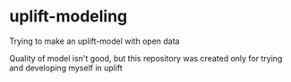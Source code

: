 # uplift-modeling
Trying to make an uplift-model with open data 

Quality of model isn't good, but this repository was created only for trying and developing myself in uplift 
